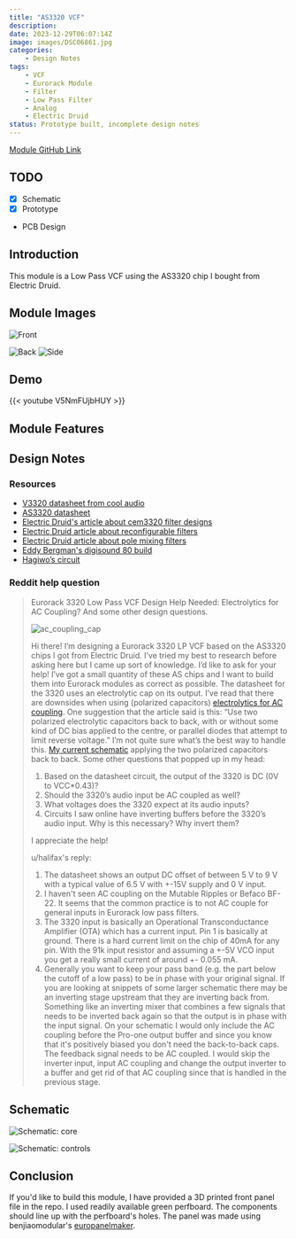```yaml
---
title: "AS3320 VCF"
description: 
date: 2023-12-29T06:07:14Z
image: images/DSC06861.jpg
categories:
    - Design Notes
tags:
    - VCF
    - Eurorack Module
    - Filter
    - Low Pass Filter
    - Analog
    - Electric Druid
status: Prototype built, incomplete design notes
---
```


[Module GitHub Link](https://github.com/DIYSynthMNL/Eurorack-3320-VCF)

## TODO

- [x] Schematic
- [x] Prototype
- PCB Design

## Introduction

This module is a Low Pass VCF using the AS3320 chip I bought from Electric Druid.

## Module Images

![Front](images/DSC06861.jpg)

![Back](images/DSC06863.jpg) ![Side](images/DSC06864.jpg)

## Demo

{{< youtube V5NmFUjbHUY >}}

## Module Features

## Design Notes

### Resources

- [V3320 datasheet from cool audio](https://www.coolaudio.com/docs/Cool%20Audio_Data_Sheet_V3320_VCF.pdf)
- [AS3320 datasheet](https://electricdruid.net/wp-content/uploads/2017/06/AS3320.pdf)
- [Electric Druid's article about cem3320 filter designs](https://electricdruid.net/cem3320-filter-designs/)
- [Electric Druid article about reconfigurable filters](https://electricdruid.net/multimode-filters-part-1-reconfigurable-filters/)
- [Electric Druid article about pole mixing filters](https://electricdruid.net/multimode-filters-part-2-pole-mixing-filters/)
- [Eddy Bergman's digisound 80 build](https://www.eddybergman.com/2020/03/synthesizer-build-part-23-digisound-80.html)
- [Hagiwo’s circuit](https://note.com/solder_state/n/n372399e1a0f2)

### Reddit help question

> Eurorack 3320 Low Pass VCF Design Help Needed: Electrolytics for AC Coupling? And some other design questions.
>
>![ac_coupling_cap](ac_coupling_cap.png)
>
>Hi there! I’m designing a Eurorack 3320 LP VCF based on the AS3320 chips I got from Electric Druid. I’ve tried my best to research before asking here but I came up sort of knowledge. I’d like to ask for your help! I’ve got a small quantity of these AS chips and I want to build them into Eurorack modules as correct as possible.
>The datasheet for the 3320 uses an electrolytic cap on its output. I’ve read that there are downsides when using (polarized capacitors) [electrolytics for AC coupling](https://northcoastsynthesis.com/news/electrolytics-for-ac-coupling/).
>One suggestion that the article said is this: “Use two polarized electrolytic capacitors back to back, with or without some kind of DC bias applied to the centre, or parallel diodes that attempt to limit reverse voltage.”
>I’m not quite sure what’s the best way to handle this.
>[My current schematic](https://github.com/DIYSynthMNL/Eurorack-3320-VCF/blob/main/Schematic%20PDFs/3320-VCF-Schematic-Rev0.1.0.pdf) applying the two polarized capacitors back to back.
>Some other questions that popped up in my head:
>
>1. Based on the datasheet circuit, the output of the 3320 is DC (0V to VCC*0.43)?
>2. Should the 3320’s audio input be AC coupled as well?
>3. What voltages does the 3320 expect at its audio inputs?
>4. Circuits I saw online have inverting buffers before the 3320’s audio input. Why is this necessary? Why invert them?
>  
>I appreciate the help!
>
>u/halifax's reply:
>
>1. The datasheet shows an output DC offset of between 5 V to 9 V with a typical value of 6.5 V with +-15V supply and 0 V input.
>2. I haven't seen AC coupling on the Mutable Ripples or Befaco BF-22. It seems that the common practice is to not AC couple for general inputs in Eurorack low pass filters.
>3. The 3320 input is basically an Operational Transconductance Amplifier (OTA) which has a current input. Pin 1 is basically at ground. There is a hard current limit on the chip of 40mA for any pin. With the 91k input resistor and assuming a +-5V VCO input you get a really small current of around +- 0.055 mA.
>4. Generally you want to keep your pass band (e.g. the part below the cutoff of a low pass) to be in phase with your original signal. If you are looking at snippets of some larger schematic there may be an inverting stage upstream that they are inverting back from. Something like an inverting mixer that combines a few signals that needs to be inverted back again so that the output is in phase with the input signal.
>On your schematic I would only include the AC coupling before the Pro-one output buffer and since you know that it's positively biased you don't need the back-to-back caps. The feedback signal needs to be AC coupled. I would skip the inverter input, input AC coupling and change the output inverter to a buffer and get rid of that AC coupling since that is handled in the previous stage.

## Schematic

![Schematic: core](images/3320-VCF-Schematic-Rev0.1.4_3.jpg)

![Schematic: controls](images/3320-VCF-Schematic-Rev0.1.4_2.jpg)

## Conclusion

If you'd like to build this module, I have provided a 3D printed front panel file in the repo. I used readily available green perfboard. The components should line up with the perfboard's holes. The panel was made using benjiaomodular's [europanelmaker](https://github.com/benjiaomodular/EuroPanelMaker).

